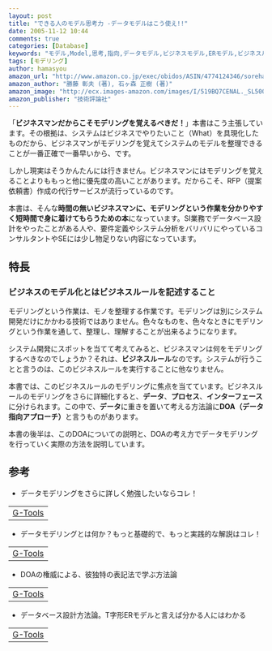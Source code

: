 ```yaml
---
layout: post
title: "できる人のモデル思考力 -データモデルはこう使え!!"
date: 2005-11-12 10:44
comments: true
categories: [Database]
keywords: "モデル,Model,思考,指向,データモデル,ビジネスモデル,ERモデル,ビジネスルール"
tags: [モデリング]
author: hamasyou
amazon_url: "http://www.amazon.co.jp/exec/obidos/ASIN/4774124346/sorehabooks-22/250-2341411-0865020?%5Fencoding=UTF8&camp=247&link%5Fcode=xm2"
amazon_author: "勝藤 彰夫 (著), 石ヶ森 正樹 (著)"
amazon_image: "http://ecx.images-amazon.com/images/I/519BQ7CENAL._SL500_AA300_.jpg"
amazon_publisher: "技術評論社"
---
```


「<strong>ビジネスマンだからこそモデリングを覚えるべきだ！</strong>」本書はこう主張しています。その根拠は、システムはビジネスでやりたいこと（What）を具現化したものだから、ビジネスマンがモデリングを覚えてシステムのモデルを整理できることが一番正確で一番早いから、です。

しかし現実はそうかんたんには行きません。ビジネスマンにはモデリングを覚えることよりももっと他に優先度の高いことがあります。だからこそ、RFP（提案依頼書）作成の代行サービスが流行っているのです。

本書は、そんな<strong>時間の無いビジネスマンに、モデリングという作業を分かりやすく短時間で身に着けてもらうための本</strong>になっています。SI業務でデータベース設計をやったことがある人や、要件定義やシステム分析をバリバリにやっているコンサルタントやSEには少し物足りない内容になっています。


<!-- more -->

<h2>特長</h2>

<h3>ビジネスのモデル化とはビジネスルールを記述すること</h3>

モデリングという作業は、モノを整理する作業です。モデリングは別にシステム開発だけにかかわる技術ではありません。色々なものを、色々なときにモデリングという作業を通して、整理し、理解することが出来るようになります。

システム開発にスポットを当てて考えてみると、ビジネスマンは何をモデリングするべきなのでしょうか？それは、<strong>ビジネスルール</strong>なのです。システムが行うことと言うのは、このビジネスルールを実行することに他なりません。

本書では、このビジネスルールのモデリングに焦点を当てています。ビジネスルールのモデリングをさらに詳細化すると、<strong>データ</strong>、<strong>プロセス</strong>、<strong>インターフェース</strong>に分けられます。この中で、<strong>データ</strong>に重きを置いて考える方法論に<strong>DOA（データ指向アプローチ）</strong>と言うものがあります。

本書の後半は、このDOAについての説明と、DOAの考え方でデータモデリングを行っていく実際の方法を説明しています。

<h2>参考</h2>

+ データモデリングをさらに詳しく勉強したいならコレ！
<div class="rakuten"><table  width="400" border="0" cellpadding="5"><tr><td colspan="2" ><a href="http://www.amazon.co.jp/exec/obidos/ASIN/4534032501/sorehabooks-22/" rel="external nofollow">G-Tools</a></font></td></tr></table></div>

+ データモデリングとは何か？もっと基礎的で、もっと実践的な解説はコレ！
<div class="rakuten"><table width="400"  border="0" cellpadding="5"><tr><td colspan="2" ><a href="http://www.amazon.co.jp/exec/obidos/ASIN/4798103853/sorehabooks-22/" rel="external nofollow">G-Tools</a></font></td></tr></table></div>

+ DOAの権威による、彼独特の表記法で学ぶ方法論
<div class="rakuten"><table width="400"  border="0" cellpadding="5"><tr><td colspan="2" ><a href="http://www.amazon.co.jp/exec/obidos/ASIN/4798109851/sorehabooks-22/" rel="external nofollow">G-Tools</a></font></td></tr></table></div>

+ データベース設計方法論。T字形ERモデルと言えば分かる人にはわかる
<div class="rakuten"><table width="400"  border="0" cellpadding="5"><tr><td colspan="2" ><a href="http://www.amazon.co.jp/exec/obidos/ASIN/4883732169/sorehabooks-22/" rel="external nofollow">G-Tools</a></font></td></tr></table></div>




